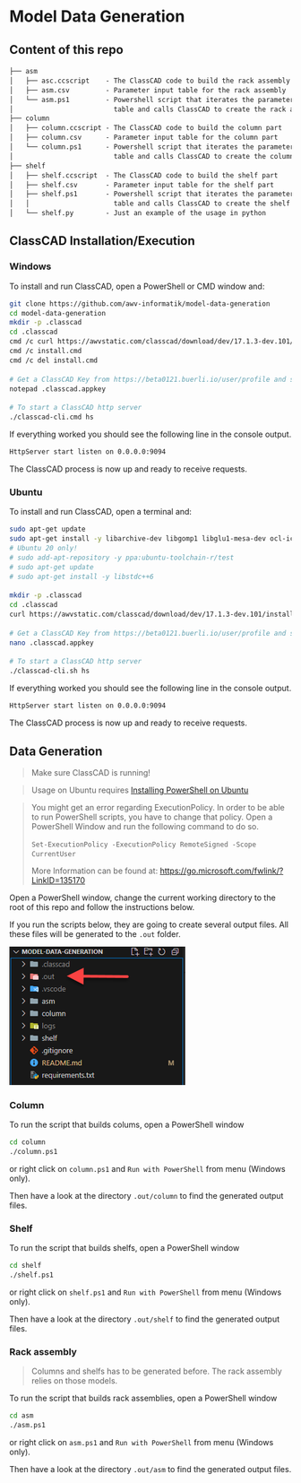 # Model Data Generation

## Content of this repo

```txt
├── asm
│   ├── asc.ccscript    - The ClassCAD code to build the rack assembly
│   ├── asm.csv         - Parameter input table for the rack assembly
│   └── asm.ps1         - Powershell script that iterates the parameter
│                         table and calls ClassCAD to create the rack assembly
├── column
│   ├── column.ccscript - The ClassCAD code to build the column part
│   ├── column.csv      - Parameter input table for the column part
│   └── column.ps1      - Powershell script that iterates the parameter
│                         table and calls ClassCAD to create the column part
├── shelf
│   ├── shelf.ccscript  - The ClassCAD code to build the shelf part
│   ├── shelf.csv       - Parameter input table for the shelf part
│   ├── shelf.ps1       - Powershell script that iterates the parameter
│   │                     table and calls ClassCAD to create the shelf part
│   └── shelf.py        - Just an example of the usage in python
```

## ClassCAD Installation/Execution

### Windows

To install and run ClassCAD, open a PowerShell or CMD window and:

```sh
git clone https://github.com/awv-informatik/model-data-generation
cd model-data-generation
mkdir -p .classcad
cd .classcad
cmd /c curl https://awvstatic.com/classcad/download/dev/17.1.3-dev.101/install-windows-x64.cmd -o "install.cmd"
cmd /c install.cmd
cmd /c del install.cmd

# Get a ClassCAD Key from https://beta0121.buerli.io/user/profile and save it to .classcad.appkey
notepad .classcad.appkey

# To start a ClassCAD http server
./classcad-cli.cmd hs
```

If everything worked you should see the following line in the console output.

```sh
HttpServer start listen on 0.0.0.0:9094
```

The ClassCAD process is now up and ready to receive requests.

### Ubuntu

To install and run ClassCAD, open a terminal and:

```sh
sudo apt-get update
sudo apt-get install -y libarchive-dev libgomp1 libglu1-mesa-dev ocl-icd-opencl-dev p7zip-full curl nano
# Ubuntu 20 only!
# sudo add-apt-repository -y ppa:ubuntu-toolchain-r/test
# sudo apt-get update
# sudo apt-get install -y libstdc++6

mkdir -p .classcad
cd .classcad
curl https://awvstatic.com/classcad/download/dev/17.1.3-dev.101/install-linux-x64.sh | bash # For ARM64, use 'install-linux-arm64.sh'

# Get a ClassCAD Key from https://beta0121.buerli.io/user/profile and save it to .classcad.appkey
nano .classcad.appkey

# To start a ClassCAD http server
./classcad-cli.sh hs
```

If everything worked you should see the following line in the console output.

```sh
HttpServer start listen on 0.0.0.0:9094
```

The ClassCAD process is now up and ready to receive requests.

## Data Generation

> Make sure ClassCAD is running!

> Usage on Ubuntu requires [Installing PowerShell on Ubuntu](https://learn.microsoft.com/en-us/powershell/scripting/install/install-ubuntu?view=powershell-7.4)

> You might get an error regarding ExecutionPolicy. In order to be able to run PowerShell scripts, you have to change that policy. Open a PowerShell Window and run the following command to do so.
>
> `Set-ExecutionPolicy -ExecutionPolicy RemoteSigned -Scope CurrentUser`
>
> More Information can be found at: https://go.microsoft.com/fwlink/?LinkID=135170

Open a PowerShell window, change the current working directory to the root of this repo and follow the instructions below.

If you run the scripts below, they are going to create several output files. All these files will be generated to the `.out` folder.

![.out folder](folders.png)

### Column

To run the script that builds colums, open a PowerShell window

```sh
cd column
./column.ps1
```

or right click on `column.ps1` and `Run with PowerShell` from menu (Windows only).

Then have a look at the directory `.out/column` to find the generated output files.

### Shelf

To run the script that builds shelfs, open a PowerShell window

```sh
cd shelf
./shelf.ps1
```

or right click on `shelf.ps1` and `Run with PowerShell` from menu (Windows only).

Then have a look at the directory `.out/shelf` to find the generated output files.

### Rack assembly

> Columns and shelfs has to be generated before. The rack assembly relies on those models.

To run the script that builds rack assemblies, open a PowerShell window

```sh
cd asm
./asm.ps1
```

or right click on `asm.ps1` and `Run with PowerShell` from menu (Windows only).

Then have a look at the directory `.out/asm` to find the generated output files.
